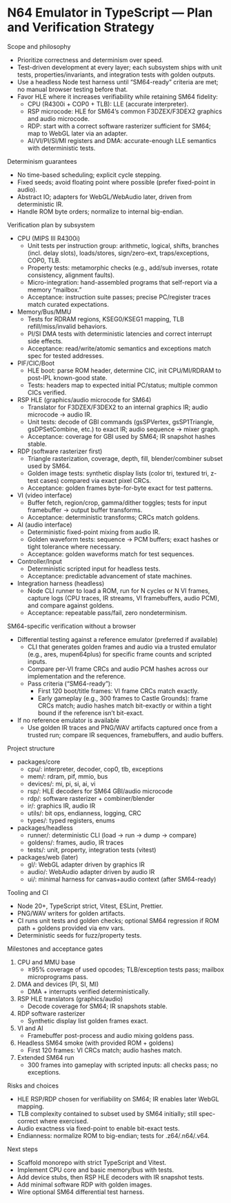 # N64 Emulator in TypeScript — Plan and Verification Strategy

Scope and philosophy
- Prioritize correctness and determinism over speed.
- Test-driven development at every layer; each subsystem ships with unit tests, properties/invariants, and integration tests with golden outputs.
- Use a headless Node test harness until “SM64-ready” criteria are met; no manual browser testing before that.
- Favor HLE where it increases verifiability while retaining SM64 fidelity:
  - CPU (R4300i + COP0 + TLB): LLE (accurate interpreter).
  - RSP microcode: HLE for SM64’s common F3DZEX/F3DEX2 graphics and audio microcode.
  - RDP: start with a correct software rasterizer sufficient for SM64; map to WebGL later via an adapter.
  - AI/VI/PI/SI/MI registers and DMA: accurate-enough LLE semantics with deterministic tests.

Determinism guarantees
- No time-based scheduling; explicit cycle stepping.
- Fixed seeds; avoid floating point where possible (prefer fixed-point in audio).
- Abstract IO; adapters for WebGL/WebAudio later, driven from deterministic IR.
- Handle ROM byte orders; normalize to internal big-endian.

Verification plan by subsystem
- CPU (MIPS III R4300i)
  - Unit tests per instruction group: arithmetic, logical, shifts, branches (incl. delay slots), loads/stores, sign/zero-ext, traps/exceptions, COP0, TLB.
  - Property tests: metamorphic checks (e.g., add/sub inverses, rotate consistency, alignment faults).
  - Micro-integration: hand-assembled programs that self-report via a memory “mailbox.”
  - Acceptance: instruction suite passes; precise PC/register traces match curated expectations.
- Memory/Bus/MMU
  - Tests for RDRAM regions, KSEG0/KSEG1 mapping, TLB refill/miss/invalid behaviors.
  - PI/SI DMA tests with deterministic latencies and correct interrupt side effects.
  - Acceptance: read/write/atomic semantics and exceptions match spec for tested addresses.
- PIF/CIC/Boot
  - HLE boot: parse ROM header, determine CIC, init CPU/MI/RDRAM to post-IPL known-good state.
  - Tests: headers map to expected initial PC/status; multiple common CICs verified.
- RSP HLE (graphics/audio microcode for SM64)
  - Translator for F3DZEX/F3DEX2 to an internal graphics IR; audio microcode -> audio IR.
  - Unit tests: decode of GBI commands (gsSPVertex, gsSP1Triangle, gsDPSetCombine, etc.) to exact IR; audio sequence -> mixer graph.
  - Acceptance: coverage for GBI used by SM64; IR snapshot hashes stable.
- RDP (software rasterizer first)
  - Triangle rasterization, coverage, depth, fill, blender/combiner subset used by SM64.
  - Golden image tests: synthetic display lists (color tri, textured tri, z-test cases) compared via exact pixel CRCs.
  - Acceptance: golden frames byte-for-byte exact for test patterns.
- VI (video interface)
  - Buffer fetch, region/crop, gamma/dither toggles; tests for input framebuffer -> output buffer transforms.
  - Acceptance: deterministic transforms; CRCs match goldens.
- AI (audio interface)
  - Deterministic fixed-point mixing from audio IR.
  - Golden waveform tests: sequence -> PCM buffers; exact hashes or tight tolerance where necessary.
  - Acceptance: golden waveforms match for test sequences.
- Controller/Input
  - Deterministic scripted input for headless tests.
  - Acceptance: predictable advancement of state machines.
- Integration harness (headless)
  - Node CLI runner to load a ROM, run for N cycles or N VI frames, capture logs (CPU traces, IR streams, VI framebuffers, audio PCM), and compare against goldens.
  - Acceptance: repeatable pass/fail, zero nondeterminism.

SM64-specific verification without a browser
- Differential testing against a reference emulator (preferred if available)
  - CLI that generates golden frames and audio via a trusted emulator (e.g., ares, mupen64plus) for specific frame counts and scripted inputs.
  - Compare per-VI frame CRCs and audio PCM hashes across our implementation and the reference.
  - Pass criteria (“SM64-ready”):
    - First 120 boot/title frames: VI frame CRCs match exactly.
    - Early gameplay (e.g., 300 frames to Castle Grounds): frame CRCs match; audio hashes match bit-exactly or within a tight bound if the reference isn’t bit-exact.
- If no reference emulator is available
  - Use golden IR traces and PNG/WAV artifacts captured once from a trusted run; compare IR sequences, framebuffers, and audio buffers.

Project structure
- packages/core
  - cpu/: interpreter, decoder, cop0, tlb, exceptions
  - mem/: rdram, pif, mmio, bus
  - devices/: mi, pi, si, ai, vi
  - rsp/: HLE decoders for SM64 GBI/audio microcode
  - rdp/: software rasterizer + combiner/blender
  - ir/: graphics IR, audio IR
  - utils/: bit ops, endianness, logging, CRC
  - types/: typed registers, enums
- packages/headless
  - runner/: deterministic CLI (load → run → dump → compare)
  - goldens/: frames, audio, IR traces
  - tests/: unit, property, integration tests (vitest)
- packages/web (later)
  - gl/: WebGL adapter driven by graphics IR
  - audio/: WebAudio adapter driven by audio IR
  - ui/: minimal harness for canvas+audio context (after SM64-ready)

Tooling and CI
- Node 20+, TypeScript strict, Vitest, ESLint, Prettier.
- PNG/WAV writers for golden artifacts.
- CI runs unit tests and golden checks; optional SM64 regression if ROM path + goldens provided via env vars.
- Deterministic seeds for fuzz/property tests.

Milestones and acceptance gates
1) CPU and MMU base
   - ≥95% coverage of used opcodes; TLB/exception tests pass; mailbox microprograms pass.
2) DMA and devices (PI, SI, MI)
   - DMA + interrupts verified deterministically.
3) RSP HLE translators (graphics/audio)
   - Decode coverage for SM64; IR snapshots stable.
4) RDP software rasterizer
   - Synthetic display list golden frames exact.
5) VI and AI
   - Framebuffer post-process and audio mixing goldens pass.
6) Headless SM64 smoke (with provided ROM + goldens)
   - First 120 frames: VI CRCs match; audio hashes match.
7) Extended SM64 run
   - 300 frames into gameplay with scripted inputs: all checks pass; no exceptions.

Risks and choices
- HLE RSP/RDP chosen for verifiability on SM64; IR enables later WebGL mapping.
- TLB complexity contained to subset used by SM64 initially; still spec-correct where exercised.
- Audio exactness via fixed-point to enable bit-exact tests.
- Endianness: normalize ROM to big-endian; tests for .z64/.n64/.v64.

Next steps
- Scaffold monorepo with strict TypeScript and Vitest.
- Implement CPU core and basic memory/bus with tests.
- Add device stubs, then RSP HLE decoders with IR snapshot tests.
- Add minimal software RDP with golden images.
- Wire optional SM64 differential test harness.

